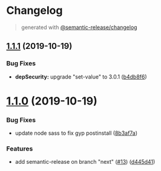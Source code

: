 # Changelog
> generated with [@semantic-release/changelog](https://github.com/semantic-release/changelog)

## [1.1.1](https://github.com/viewar/viewar-boilerplate-vanilla/compare/v1.1.0...v1.1.1) (2019-10-19)


### Bug Fixes

* **depSecurity:** upgrade "set-value" to 3.0.1 ([b4db8f6](https://github.com/viewar/viewar-boilerplate-vanilla/commit/b4db8f6d3c61d09a9c9e8f140e8eb446d7b823fa))

# [1.1.0](https://github.com/viewar/viewar-boilerplate-vanilla/compare/v1.0.2...v1.1.0) (2019-10-19)


### Bug Fixes

* update node sass to fix gyp postinstall ([8b3af7a](https://github.com/viewar/viewar-boilerplate-vanilla/commit/8b3af7a2af773dab5e2fbdde29ed7fbb9aa231be))


### Features

* add semantic-release on branch "next" ([#13](https://github.com/viewar/viewar-boilerplate-vanilla/issues/13)) ([d445d41](https://github.com/viewar/viewar-boilerplate-vanilla/commit/d445d414ac6486efbc17b635b0065dc1209d1fb2))

